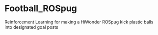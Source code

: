 # Football_ROSpug
Reinforcement Learning for making a HiWonder ROSpug kick plastic balls into designated goal posts
